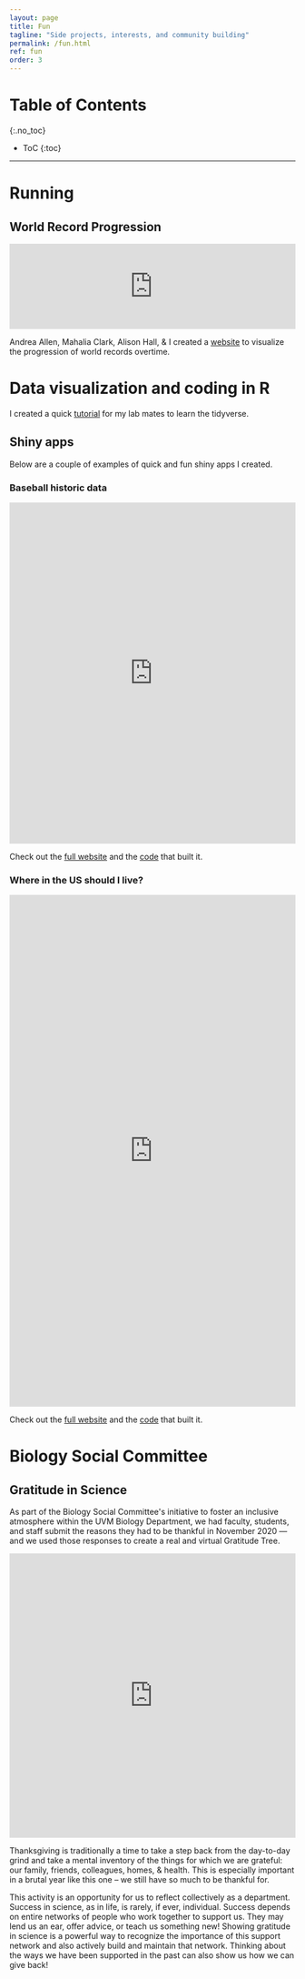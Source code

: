 ```yaml
---
layout: page
title: Fun
tagline: "Side projects, interests, and community building"
permalink: /fun.html
ref: fun
order: 3
---
```


# Table of Contents
{:.no_toc}

* ToC
{:toc}

---

# Running

## World Record Progression

<embed src="https://tsoleary.github.io/fun/final_runner_fig.pdf" width="100%" />

Andrea Allen, Mahalia Clark, Alison Hall, & I created a <a href="https://tsoleary.github.io/track/world_record_progression/athletics_world_record_progression.html" target="_blank">website</a> to visualize the progression of world records overtime.

# Data visualization and coding in R

I created a quick <a href="https://tsoleary.github.io/play/Lockwood_Lab/tidyverse_intro.html" target="_blank">tutorial</a> for my lab mates to learn the tidyverse.

## Shiny apps

Below are a couple of examples of quick and fun shiny apps I created.

### Baseball historic data

<iframe height="600" width="100%" frameborder="no" src="https://tsoleary.shinyapps.io/baseball/"> </iframe>

Check out the <a href="https://tsoleary.shinyapps.io/baseball/" target="_blank">full website</a> and the <a href="https://github.com/tsoleary/play/tree/master/baseball" target="_blank">code</a> that built it.

### Where in the US should I live?

<iframe height="900" width="100%" frameborder="no" src="https://tsoleary.shinyapps.io/shiny/"> </iframe>

Check out the <a href="https://tsoleary.shinyapps.io/shiny/" target="_blank">full website</a> and the <a href="https://github.com/tsoleary/gym_class/tree/main/us_counties/shiny" target="_blank">code</a> that built it.

# Biology Social Committee

## Gratitude in Science

As part of the Biology Social Committee's initiative to foster an inclusive atmosphere within the UVM Biology Department, we had faculty, students, and staff submit the reasons they had to be thankful in November 2020 — and we used those responses to create a real and virtual Gratitude Tree.

<iframe height="500" width="100%" frameborder="no" src="https://streaming.uvm.edu/media/embed/29586/" frameborder="0" allowfullscreen></iframe>

Thanksgiving is traditionally a time to take a step back from the day-to-day grind and take a mental inventory of the things for which we are grateful: our family, friends, colleagues, homes, & health. This is especially important in a brutal year like this one – we still have so much to be thankful for.

This activity is an opportunity for us to reflect collectively as a department. Success in science, as in life, is rarely, if ever, individual. Success depends on entire networks of people who work together to support us. They may lend us an ear, offer advice, or teach us something new! Showing gratitude in science is a powerful way to recognize the importance of this support network and also actively build and maintain that network. Thinking about the ways we have been supported in the past can also show us how we can give back!

